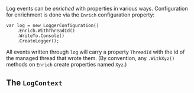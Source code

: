 Log events can be _enriched_ with properties in various ways. Configuration for enrichment is done via the `Enrich` configuration property:

```
var log = new LoggerConfiguration()
    .Enrich.WithThreadId()
    .WriteTo.Console()
    .CreateLogger();
```

All events written through `log` will carry a property `ThreadId` with the id of the managed thread that wrote them. (By convention, any `.WithXyz()` methods on `Enrich` create properties named `Xyz`.)

## The `LogContext`

